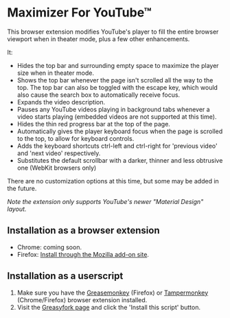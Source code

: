 # Maximizer For YouTube™

This browser extension modifies YouTube's player to fill the entire browser viewport when in theater mode, plus a few other enhancements.

It:

* Hides the top bar and surrounding empty space to maximize the player size when in theater mode.
* Shows the top bar whenever the page isn't scrolled all the way to the top. The top bar can also be toggled with the escape key, which would also cause the search box to automatically receive focus.
* Expands the video description.
* Pauses any YouTube videos playing in background tabs whenever a video starts playing (embedded videos are not supported at this time).
* Hides the thin red progress bar at the top of the page.
* Automatically gives the player keyboard focus when the page is scrolled to the top, to allow for keyboard controls.
* Adds the keyboard shortcuts ctrl-left and ctrl-right for 'previous video' and 'next video' respectively.
* Substitutes the default scrollbar with a darker, thinner and less obtrusive one (WebKit browsers only)

There are no customization options at this time, but some may be added in the future.

_Note the extension only supports YouTube's newer "Material Design" layout._

## Installation as a browser extension

* Chrome: coming soon.
* Firefox: [Install through the Mozilla add-on site](https://addons.mozilla.org/en-US/firefox/addon/maximizer-for-youtube/).

## Installation as a userscript

1. Make sure you have the [Greasemonkey](https://addons.mozilla.org/en-US/firefox/addon/greasemonkey/) (Firefox) or [Tampermonkey](https://chrome.google.com/webstore/detail/tampermonkey/dhdgffkkebhmkfjojejmpbldmpobfkfo?hl=en) (Chrome/Firefox) browser extension installed.
2. Visit the [Greasyfork page](https://greasyfork.org/en/scripts/33243-maximizer-for-youtube) and click the 'Install this script' button.
